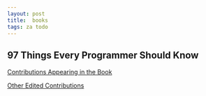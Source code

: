 ```yaml
---
layout: post
title:  books
tags: za todo
---
```


## 97 Things Every Programmer Should Know
[Contributions Appearing in the Book](http://programmer.97things.oreilly.com/wiki/index.php/Contributions_Appearing_in_the_Book)

[Other Edited Contributions](http://programmer.97things.oreilly.com/wiki/index.php/Other_Edited_Contributions)
